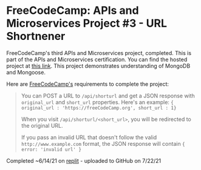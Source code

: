# FreeCodeCamp: APIs and Microservices Project #3 - URL Shortnener

FreeCodeCamp's third APIs and Microservices project, completed. This is part of the APIs and Microservices certification. You can find the hosted project at [this link](https://boilerplate-project-urlshortener.andyarensman.repl.co/). This project demonstrates understanding of MongoDB and Mongoose.

Here are [FreeCodeCamp's](https://www.freecodecamp.org/learn/apis-and-microservices/apis-and-microservices-projects/url-shortener-microservice) requirements to complete the project:
>You can POST a URL to `/api/shorturl` and get a JSON response with `original_url` and `short_url` properties. Here's an example: `{ original_url : 'https://freeCodeCamp.org', short_url : 1}`
>
>When you visit `/api/shorturl/<short_url>`, you will be redirected to the original URL.
>
>If you pass an invalid URL that doesn't follow the valid `http://www.example.com` format, the JSON response will contain `{ error: 'invalid url' }`

Completed ~6/14/21 on [replit](https://replit.com/@AndyArensman/boilerplate-project-urlshortener) - uploaded to GitHub on 7/22/21
